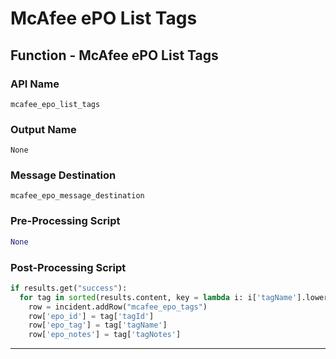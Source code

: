 <!--
    DO NOT MANUALLY EDIT THIS FILE
    THIS FILE IS AUTOMATICALLY GENERATED WITH resilient-sdk codegen
-->

# McAfee ePO List Tags

## Function - McAfee ePO List Tags

### API Name
`mcafee_epo_list_tags`

### Output Name
`None`

### Message Destination
`mcafee_epo_message_destination`

### Pre-Processing Script
```python
None
```

### Post-Processing Script
```python
if results.get("success"):
  for tag in sorted(results.content, key = lambda i: i['tagName'].lower()):
    row = incident.addRow("mcafee_epo_tags")
    row['epo_id'] = tag['tagId']
    row['epo_tag'] = tag['tagName']
    row['epo_notes'] = tag['tagNotes']
```

---

